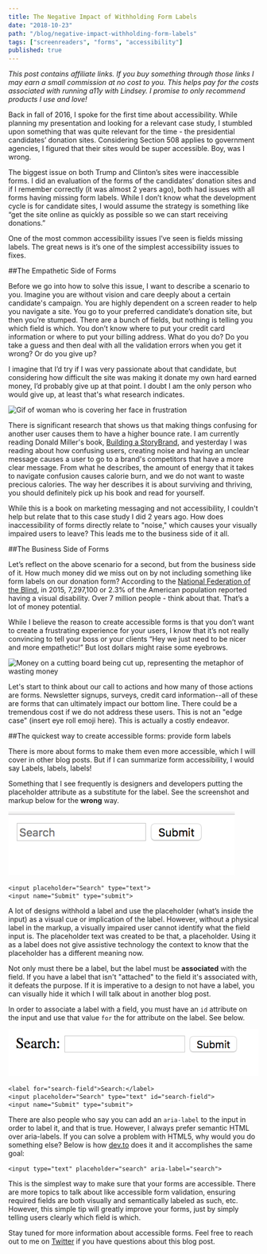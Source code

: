 ```yaml
---
title: The Negative Impact of Withholding Form Labels 
date: "2018-10-23"
path: "/blog/negative-impact-withholding-form-labels"
tags: ["screenreaders", "forms", "accessibility"]
published: true
---
```


_This post contains affiliate links. If you buy something through those links I may earn a small commission at no cost to you. This helps pay for the costs associated with running a11y with Lindsey. I promise to only recommend products I use and love!_

Back in fall of 2016, I spoke for the first time about accessibility. While planning my presentation and looking for a relevant case study, I stumbled upon something that was quite relevant for the time - the presidential candidates’ donation sites. Considering Section 508 applies to government agencies, I figured that their sites would be super accessible. Boy, was I wrong.

The biggest issue on both Trump and Clinton’s sites were inaccessible forms. I did an evaluation of the forms of the candidates’ donation sites and if I remember correctly (it was almost 2 years ago), both had issues with all forms having missing form labels. While I don’t know what the development cycle is for candidate sites, I would assume the strategy is something like “get the site online as quickly as possible so we can start receiving donations.”

One of the most common accessibility issues I’ve seen is fields missing labels. The great news is it’s one of the simplest accessibility issues to fixes.

##The Empathetic Side of Forms

Before we go into how to solve this issue, I want to describe a scenario to you. Imagine you are without vision and care deeply about a certain candidate's campaign. You are highly dependent on a screen reader to help you navigate a site. You go to your preferred candidate’s donation site, but then you’re stumped. There are a bunch of fields, but nothing is telling you which field is which. You don’t know where to put your credit card information or where to put your billing address. What do you do? Do you take a guess and then deal with all the validation errors when you get it wrong? Or do you give up?

I imagine that I’d try if I was very passionate about that candidate, but considering how difficult the site was making it donate my own hard earned money, I’d probably give up at that point. I doubt I am the only person who would give up, at least that's what research indicates.

![Gif of woman who is covering her face in frustration](https://media.giphy.com/media/ql4LidslabKpi/giphy.gif)

There is significant research that shows us that making things confusing for another user causes them to have a higher bounce rate. I am currently reading Donald Miller's book, [Building a StoryBrand](https://www.amazon.com/gp/product/0718033329/ref=as_li_tl?ie=UTF8&camp=1789&creative=9325&creativeASIN=0718033329&linkCode=as2&tag=a11ywithlinds-20&linkId=00e119a69d54ba4bd1cc3cd46c434146), and yesterday I was reading about how confusing users, creating noise and having an unclear message causes a user to go to a brand's competitors that have a more clear message. From what he describes, the amount of energy that it takes to navigate confusion causes calorie burn, and we do not want to waste precious calories. The way her describes it is about surviving and thriving, you should definitely pick up his book and read for yourself. 

While this is a book on marketing messaging and not accessibility, I couldn't help but relate that to this case study I did 2 years ago. How does inaccessibility of forms directly relate to "noise," which causes your visually impaired users to leave? This leads me to the business side of it all. 

##The Business Side of Forms

Let’s reflect on the above scenario for a second, but from the business side of it. How much money did we miss out on by not including something like form labels on our donation form? According to the [National Federation of the Blind](https://nfb.org/blindness-statistics), in 2015, 7,297,100 or 2.3% of the American population reported having a visual disability. Over 7 million people - think about that. That’s a lot of money potential. 

While I believe the reason to create accessible forms is that you don’t want to create a frustrating experience for your users, I know that it’s not really convincing to tell your boss or your clients “Hey we just need to be nicer and more empathetic!” But lost dollars might raise some eyebrows.

![Money on a cutting board being cut up, representing the metaphor of wasting money](https://media.giphy.com/media/3ohze3cqkv058SUy2s/giphy.gif)

Let's start to think about our call to actions and how many of those actions are forms. Newsletter signups, surveys, credit card information--all of these are forms that can ultimately impact our bottom line. There could be a tremendous cost if we do not address these users. This is not an "edge case" (insert eye roll emoji here). This is actually a costly endeavor. 

##The quickest way to create accessible forms: provide form labels

There is more about forms to make them even more accessible, which I will cover in other blog posts. But if I can summarize form accessibility, I would say Labels, labels, labels!

Something that I see frequently is designers and developers putting the placeholder attribute as a substitute for the label.  See the screenshot and markup below for the **wrong** way.

![Inaccessible form with no form label using the text inside the input to label it](./search-without-label.png)

```
<input placeholder="Search" type="text">
<input name="Submit" type="submit">
```

A lot of designs withhold a label and use the placeholder (what’s inside the input) as a visual cue or implication of the label. However, without a physical label in the markup, a visually impaired user cannot identify what the field input is. The placeholder text was created to be that, a placeholder. Using it as a label does not give assistive technology the context to know that the placeholder has a different meaning now. 

Not only must there be a label, but the label must be **associated** with the field. If you have a label that isn't "attached" to the field it's associated with, it defeats the purpose. If it is imperative to a design to not have a label, you can visually hide it which I will talk about in another blog post.

In order to associate a label with a field, you must have an `id` attribute on the input and use that value `for` the for attribute on the label. See below.

![search form with label](./search-with-label.png)

```
<label for="search-field">Search:</label>
<input placeholder="Search" type="text" id="search-field">
<input name="Submit" type="submit">
```


There are also people who say you can add an `aria-label` to the input in order to label it, and that is true. However, I always prefer semantic HTML over aria-labels. If you can solve a problem with HTML5, why would you do something else? Below is how [dev.to](https://dev.to) does it and it accomplishes the same goal:
```
<input type="text" placeholder="search" aria-label="search">
```


This is the simplest way to make sure that your forms are accessible. There are more topics to talk about like accessible form validation, ensuring required fields are both visually and semantically labeled as such, etc. However, this simple tip will greatly improve your forms, just by simply telling users clearly which field is which.

Stay tuned for more information about accessible forms. Feel free to reach out to me on [Twitter](https://twitter.com/littlekope0903) if you have questions about this blog post.


